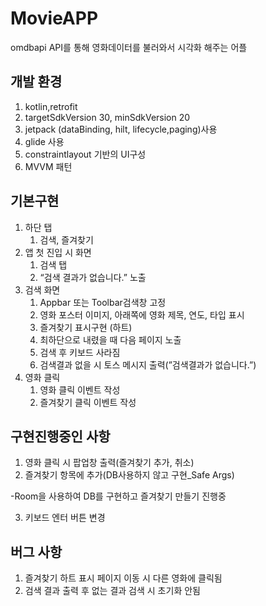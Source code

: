 # MovieAPP

omdbapi API를 통해 영화데이터를 불러와서 시각화 해주는 어플 

## 개발 환경

1. kotlin,retrofit 
2. targetSdkVersion 30, minSdkVersion 20
3. jetpack (dataBinding, hilt, lifecycle,paging)사용
4. glide 사용 
5. constraintlayout 기반의 UI구성
6. MVVM 패턴

## 기본구현

1. 하단 탭 
    1. 검색, 즐겨찾기 
2. 앱 첫 진입 시 화면 
    1. 검색 탭 
    2. “검색 결과가 없습니다.” 노출 
3. 검색 화면 
    1. Appbar 또는 Toolbar검색창 고정 
    2. 영화 포스터 이미지, 아래쪽에 영화 제목, 연도, 타입 표시 
    3. 즐겨찾기 표시구현 (하트)
    4. 최하단으로 내렸을 때 다음 페이지 노출 
    5. 검색 후 키보드 사라짐 
    6. 검색결과 없을 시 토스 메시지 출력(”검색결과가 없습니다.”)
4. 영화 클릭
    1. 영화 클릭 이벤트 작성 
    2. 즐겨찾기 클릭 이벤트 작성  

## 구현진행중인 사항

1. 영화 클릭 시 팝업창 출력(즐겨찾기 추가, 취소)
2. 즐겨찾기 항목에 추가(DB사용하지 않고 구현_Safe Args)


  -Room을 사용하여 DB를 구현하고 즐겨찾기 만들기 진행중
  
  
3. 키보드 엔터 버튼 변경 

## 버그 사항

1. 즐겨찾기 하트 표시 페이지 이동 시 다른 영화에 클릭됨
2. 검색 결과 출력 후 없는 결과 검색 시 초기화 안됨 
